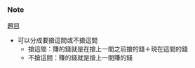 ### Note
[題目](https://leetcode.com/problems/house-robber/description/)

- 可以分成要搶這間或不搶這間
    - 搶這間：賺的錢就是在搶上一間之前搶的錢＋現在這間的錢
    - 不搶這間：賺的錢就是搶上一間賺的錢